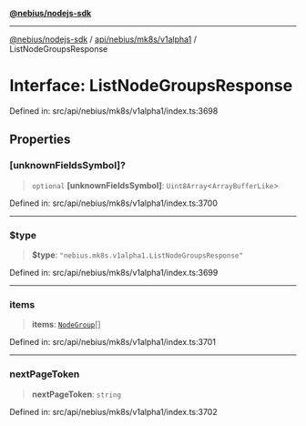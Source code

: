 [**@nebius/nodejs-sdk**](../../../../../README.md)

***

[@nebius/nodejs-sdk](../../../../../README.md) / [api/nebius/mk8s/v1alpha1](../README.md) / ListNodeGroupsResponse

# Interface: ListNodeGroupsResponse

Defined in: src/api/nebius/mk8s/v1alpha1/index.ts:3698

## Properties

### \[unknownFieldsSymbol\]?

> `optional` **\[unknownFieldsSymbol\]**: `Uint8Array`\<`ArrayBufferLike`\>

Defined in: src/api/nebius/mk8s/v1alpha1/index.ts:3700

***

### $type

> **$type**: `"nebius.mk8s.v1alpha1.ListNodeGroupsResponse"`

Defined in: src/api/nebius/mk8s/v1alpha1/index.ts:3699

***

### items

> **items**: [`NodeGroup`](NodeGroup.md)[]

Defined in: src/api/nebius/mk8s/v1alpha1/index.ts:3701

***

### nextPageToken

> **nextPageToken**: `string`

Defined in: src/api/nebius/mk8s/v1alpha1/index.ts:3702

